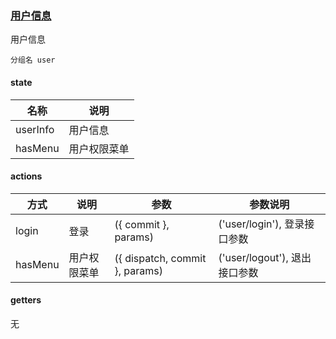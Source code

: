 ### [用户信息]()

<a>用户信息</a>

```
分组名 user
```
#### state
|名称|说明|
|-|-|
|userInfo|用户信息|
|hasMenu|用户权限菜单|

#### actions
|方式|说明|参数|参数说明|
|-|-|-|-|
|login|登录|({ commit }, params)|('user/login'), 登录接口参数|
|hasMenu|用户权限菜单|({ dispatch, commit }, params)|('user/logout'), 退出接口参数|

#### getters
无